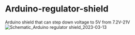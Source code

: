 # Arduino-regulator-shield
Arduino shield that can step down voltage to 5V from 7.2V-21V
![Schematic_Arduino regulator shield_2023-03-13](https://user-images.githubusercontent.com/34722832/224645183-7a551b1c-165a-417f-ad17-075a89441cf8.svg)
